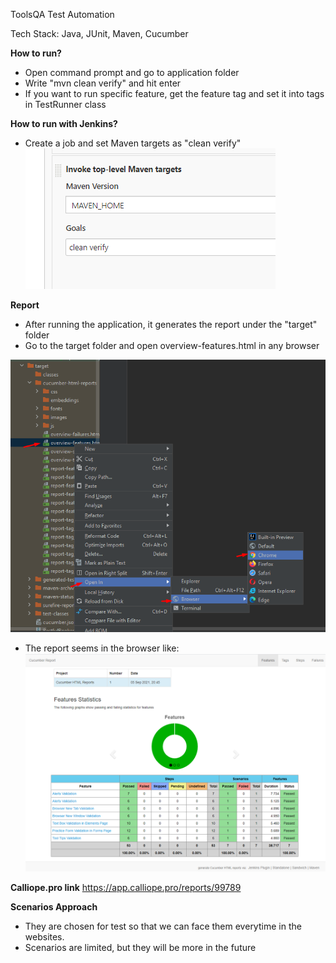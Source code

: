 ToolsQA Test Automation

Tech Stack: Java, JUnit, Maven, Cucumber

**How to run?**
* Open command prompt and go to application folder
* Write "mvn clean verify" and hit enter
* If you want to run specific feature, get the feature tag and set it into tags in TestRunner class

**How to run with Jenkins?**
* Create a job and set Maven targets as "clean verify"
![img_1.png](jenkins_maven.png)

**Report**
* After running the application, it generates the report under the "target" folder
* Go to the target folder and open overview-features.html in any browser

![img.png](report_path.png)
* The report seems in the browser like:
![img.png](report.png)


**Calliope.pro link**
https://app.calliope.pro/reports/99789

**Scenarios Approach**
* They are chosen for test so that we can face them everytime in the websites.
* Scenarios are limited, but they will be more in the future
